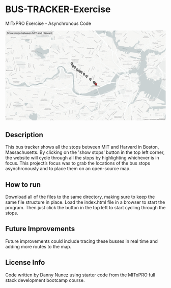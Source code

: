 # BUS-TRACKER-Exercise
MITxPRO Exercise - Asynchronous Code

<img src= "screenshotBusTracker.png" width='600'/>

## Description
This bus tracker shows all the stops between MIT and Harvard in Boston, Massachusetts. By clicking on the 'show stops' button in the top left corner, the website will cycle through all the stops by highlighting whichever is in focus. This project’s focus was to grab the locations of the bus stops asynchronously and to place them on an open-source map.

## How to run
Download all of the files to the same directory, making sure to keep the same file structure in place. Load the index.html file in a browser to start the program. Then just click the button in the top left to start cycling through the stops.

## Future Improvements
Future improvements could include tracing these busses in real time and adding more routes to the map.

## License Info
Code written by Danny Nunez using starter code from the MITxPRO full stack development bootcamp course.
